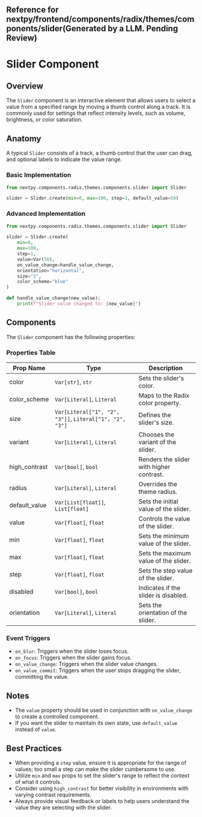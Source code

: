 ##  Reference for nextpy/frontend/components/radix/themes/components/slider(Generated by a LLM. Pending Review)

# Slider Component

## Overview

The `Slider` component is an interactive element that allows users to select a value from a specified range by moving a thumb control along a track. It is commonly used for settings that reflect intensity levels, such as volume, brightness, or color saturation.

## Anatomy

A typical `Slider` consists of a track, a thumb control that the user can drag, and optional labels to indicate the value range.

### Basic Implementation

```python
from nextpy.components.radix.themes.components.slider import Slider

slider = Slider.create(min=0, max=100, step=1, default_value=50)
```

### Advanced Implementation

```python
from nextpy.components.radix.themes.components.slider import Slider

slider = Slider.create(
    min=0,
    max=100,
    step=1,
    value=Var(50),
    on_value_change=handle_value_change,
    orientation="horizontal",
    size="2",
    color_scheme="blue"
)

def handle_value_change(new_value):
    print(f"Slider value changed to: {new_value}")
```

## Components

The `Slider` component has the following properties:

### Properties Table

| Prop Name          | Type                              | Description                                       |
|--------------------|-----------------------------------|---------------------------------------------------|
| color              | `Var[str]`, `str`                 | Sets the slider's color.                          |
| color_scheme       | `Var[Literal]`, `Literal`         | Maps to the Radix color property.                 |
| size               | `Var[Literal["1", "2", "3"]]`, `Literal["1", "2", "3"]` | Defines the slider's size.   |
| variant            | `Var[Literal]`, `Literal`         | Chooses the variant of the slider.                |
| high_contrast      | `Var[bool]`, `bool`               | Renders the slider with higher contrast.          |
| radius             | `Var[Literal]`, `Literal`         | Overrides the theme radius.                       |
| default_value      | `Var[List[float]]`, `List[float]` | Sets the initial value of the slider.             |
| value              | `Var[float]`, `float`             | Controls the value of the slider.                 |
| min                | `Var[float]`, `float`             | Sets the minimum value of the slider.             |
| max                | `Var[float]`, `float`             | Sets the maximum value of the slider.             |
| step               | `Var[float]`, `float`             | Sets the step value of the slider.                |
| disabled           | `Var[bool]`, `bool`               | Indicates if the slider is disabled.              |
| orientation        | `Var[Literal]`, `Literal`         | Sets the orientation of the slider.               |

### Event Triggers

- `on_blur`: Triggers when the slider loses focus.
- `on_focus`: Triggers when the slider gains focus.
- `on_value_change`: Triggers when the slider value changes.
- `on_value_commit`: Triggers when the user stops dragging the slider, committing the value.

## Notes

- The `value` property should be used in conjunction with `on_value_change` to create a controlled component.
- If you want the slider to maintain its own state, use `default_value` instead of `value`.

## Best Practices

- When providing a `step` value, ensure it is appropriate for the range of values; too small a step can make the slider cumbersome to use.
- Utilize `min` and `max` props to set the slider's range to reflect the context of what it controls.
- Consider using `high_contrast` for better visibility in environments with varying contrast requirements.
- Always provide visual feedback or labels to help users understand the value they are selecting with the slider.